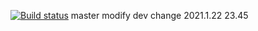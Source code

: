 [![Build status](http://ci.copycode.top:9527/api/projects/status/a6jir59x1wpacx3e?svg=true)](http://ci.copycode.top:9527/project/AppVeyor/testsolution)
master modify
dev change
2021.1.22 23.45
